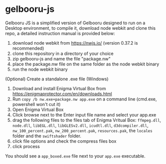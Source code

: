 # gelbooru-js
Gelbooru JS is a simplified version of Gelbooru designed to run on a Desktop environment, to compile it, download node webkit and clone this repo, a detailed instruction manual is provided below:
1. download node webkit from https://nwjs.io/ (version 0.37.2 is recommended)
2. clone this repository in a directory of your choice
3. zip gelbooru-js and name the file "package.nw"
4. place the package.nw file on the same folder as the node webkit binary
5. run the node webkit binary

(Optional) Create a standalone .exe file (Windows)
1. Download and install Enigma Virtual Box from https://enigmaprotector.com/en/downloads.html
2. Run `copy /b nw.exe+package.nw app.exe` on a command line (cmd.exe, powershell won't cut it)
3. Open Enigma Virtual Box
4. Click browse next to the Enter input file name and select your app.exe
5. drag the following files to the files tab of Enigma Vritual Box: `ffmpeg.dll`, `node.dll`, `libEGL.dll`, `libGLESv2.dll`, `icudtl.dll`, `d3dcompiler.dll`, `nw_100_percent.pak`, `nw_200_percent.pak`, `resources.pak`, the `locales` folder and the `swiftshader` folder.
6. click file options and check the compress files box
7. click process

You should see a `app_boxed.exe` file next to your `app.exe` executable.
